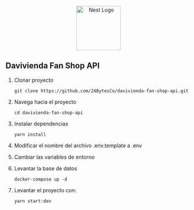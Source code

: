 <p align="center">
  <a href="http://nestjs.com/" target="blank"><img src="https://nestjs.com/img/logo-small.svg" width="120" alt="Nest Logo" /></a>
</p>

[circleci-image]: https://img.shields.io/circleci/build/github/nestjs/nest/master?token=abc123def456
[circleci-url]: https://circleci.com/gh/nestjs/nest



## Davivienda Fan Shop API

1. Clonar proyecto 
    ``` 
    git clone https://github.com/24BytesCo/davivienda-fan-shop-api.git 
    ```
2. Navega hacia el proyecto
    ``` 
    cd davivienda-fan-shop-api 
    ```
3. Instalar dependencias
    ```
    yarn install
    ```

4. Modificar el nombre del archivo .env.template a .env
5. Cambiar las variables de entorno
6. Levantar la base de datos
    ```
    docker-compose up -d
    ```
7. Levantar el proyecto con: 
    ```
    yarn start:dev
    ```